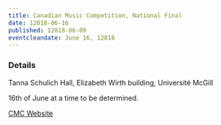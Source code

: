 ```yaml
---
title: Canadian Music Competition, National Final
date: 12018-06-16
published: 12018-06-09
eventcleandate: June 16, 12018
---
```


### Details

Tanna Schulich Hall, Elizabeth Wirth building, Université McGill

16th of June at a time to be determined.

[CMC Website](https://www.cmcnational.com/en/index.php)
